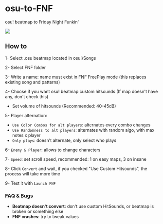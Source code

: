 # osu-to-FNF
osu! beatmap to Friday Night Funkin'

![](https://i.ibb.co/8YGnXgN/explorer-h5b-Y6-Xo-Hj-Q.png)

## How to

1- Select .osu beatmap located in osu!\Songs

2- Select FNF folder

3- Write a name: name must exist in FNF FreePlay mode (this replaces existing song and patterns)

4- Choose if you want osu! beatmap custom hitsounds (If map doesn't have any, don't check this)
  - Set volume of hitsounds (Recommended: 40-45dB)

5- Player alternation: 
  - `Use Color Combos for alt players`: alternates every combo changes
  - `Use Randomness to alt players`: alternates with random algo, with max notes x player
  - `Only plays`: doesn't alternate, only select who plays
 
6- `Enemy & Player`: allows to change characters

7- `Speed`: set scroll speed, recommended: 1 on easy maps, 3 on insane

8- Click `Convert` and wait, if you checked "Use Custom Hitsounds", the process will take more time

9- Test it with `Launch FNF`

### FAQ & Bugs

- **Beatmap doesn't convert**: don't use custom HitSounds, or beatmap is broken or something else
- **FNF crashes**: try to tweak values
